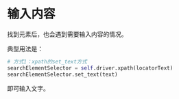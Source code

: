 # 输入内容

找到元素后，也会遇到需要输入内容的情况。

典型用法是：

```python
# 方式1：xpath的set_text方式
searchElementSelector = self.driver.xpath(locatorText)
searchElementSelector.set_text(text)
```

即可输入文字。
